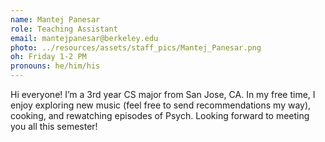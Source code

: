 ```yaml
---
name: Mantej Panesar
role: Teaching Assistant
email: mantejpanesar@berkeley.edu
photo: ../resources/assets/staff_pics/Mantej_Panesar.png
oh: Friday 1-2 PM
pronouns: he/him/his
---
```


Hi everyone! I’m a 3rd year CS major from San Jose, CA. In my free time, I enjoy exploring new music (feel free to send recommendations my way), cooking, and rewatching episodes of Psych. Looking forward to meeting you all this semester!
